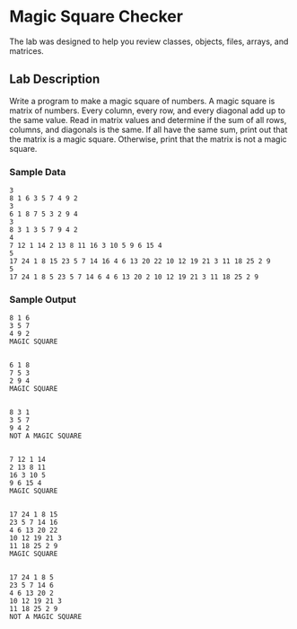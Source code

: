 # Magic Square Checker
The lab was designed to help you review classes, objects, files, arrays, and matrices.  

## Lab Description
Write a program to make a magic square of numbers.  A magic square is matrix of numbers.  Every column, every row, and every diagonal add up to the same value.  Read in matrix values and determine if the sum of all rows, columns, and diagonals is the same.  If all have the same sum, print out that the matrix is a magic square.  Otherwise, print that the matrix is not a magic square.

### Sample Data
```
3   
8 1 6 3 5 7 4 9 2
3   
6 1 8 7 5 3 2 9 4
3   
8 3 1 3 5 7 9 4 2
4   
7 12 1 14 2 13 8 11 16 3 10 5 9 6 15 4
5
17 24 1 8 15 23 5 7 14 16 4 6 13 20 22 10 12 19 21 3 11 18 25 2 9
5
17 24 1 8 5 23 5 7 14 6 4 6 13 20 2 10 12 19 21 3 11 18 25 2 9
```

### Sample Output
```
8 1 6
3 5 7
4 9 2
MAGIC SQUARE


6 1 8
7 5 3
2 9 4
MAGIC SQUARE


8 3 1
3 5 7
9 4 2
NOT A MAGIC SQUARE


7 12 1 14
2 13 8 11
16 3 10 5
9 6 15 4
MAGIC SQUARE


17 24 1 8 15
23 5 7 14 16
4 6 13 20 22
10 12 19 21 3
11 18 25 2 9
MAGIC SQUARE


17 24 1 8 5
23 5 7 14 6
4 6 13 20 2
10 12 19 21 3
11 18 25 2 9
NOT A MAGIC SQUARE
```